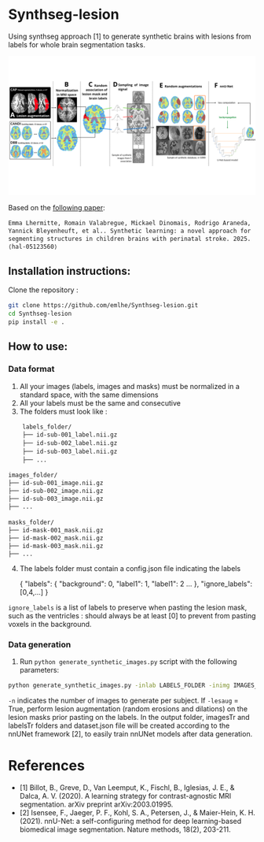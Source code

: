 # Synthseg-lesion
Using synthseg approach [1] to generate synthetic brains with lesions from labels for whole brain segmentation tasks. 

<img src="images/schema_methode_general.png"  />

Based on the [following paper](https://hal.science/hal-05123560): 

    Emma Lhermitte, Romain Valabregue, Mickael Dinomais, Rodrigo Araneda, Yannick Bleyenheuft, et al.. Synthetic learning: a novel approach for segmenting structures in children brains with perinatal stroke. 2025. ⟨hal-05123560⟩ 


## Installation instructions:
Clone the repository :
```bash
git clone https://github.com/emlhe/Synthseg-lesion.git
cd Synthseg-lesion
pip install -e .
```

## How to use:

### Data format 
1. All your images (labels, images and masks) must be normalized in a standard space, with the same dimensions
2. All your labels must be the same and consecutive
3. The folders must look like :

```bash   
    labels_folder/
    ├── id-sub-001_label.nii.gz
    ├── id-sub-002_label.nii.gz
    ├── id-sub-003_label.nii.gz
    ├── ...
```

    images_folder/
    ├── id-sub-001_image.nii.gz
    ├── id-sub-002_image.nii.gz
    ├── id-sub-003_image.nii.gz
    ├── ...

    masks_folder/
    ├── id-mask-001_mask.nii.gz
    ├── id-mask-002_mask.nii.gz
    ├── id-mask-003_mask.nii.gz
    ├── ...

4. The labels folder must contain a config.json file indicating the labels  

    { 
     "labels": {
       "background": 0,
       "label1": 1,
       "label1": 2
       ...
     }, 
     "ignore_labels": [0,4,...]
    }

```ignore_labels``` is a list of labels to preserve when pasting the lesion mask, such as the ventricles : should always be at least [0] to prevent from pasting voxels in the background.  

### Data generation 

1. Run ```python generate_synthetic_images.py``` script with the following parameters:
   
```bash
python generate_synthetic_images.py -inlab LABELS_FOLDER -inimg IMAGES_FOLDER -inmask MASKS_FOLDER -o OUTPUT_FOLDER -n X -lesaug True
```

```-n``` indicates the number of images to generate per subject. If ```-lesaug``` = True, perform lesion augmentation (random erosions and dilations) on the lesion masks prior pasting on the labels. In the output folder, imagesTr and labelsTr folders and dataset.json file will be created according to the nnUNet framework [2], to easily train nnUNet models after data generation. 


# References 

- [1] Billot, B., Greve, D., Van Leemput, K., Fischl, B., Iglesias, J. E., & Dalca, A. V. (2020). A learning strategy for contrast-agnostic MRI segmentation. arXiv preprint arXiv:2003.01995.
- [2] Isensee, F., Jaeger, P. F., Kohl, S. A., Petersen, J., & Maier-Hein, K. H. (2021). nnU-Net: a self-configuring 
method for deep learning-based biomedical image segmentation. Nature methods, 18(2), 203-211.